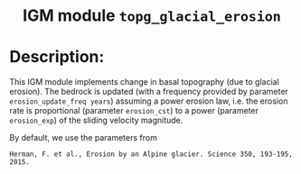 
### <h1 align="center" id="title">IGM module `topg_glacial_erosion` </h1>

# Description:

This IGM module implements change in basal topography (due to glacial erosion). The bedrock is updated (with a frequency provided by parameter `erosion_update_freq years`) assuming a power erosion law, i.e. the erosion rate is proportional (parameter `erosion_cst`) to a power (parameter `erosion_exp`) of the sliding velocity magnitude. 

By default, we use the parameters from
 
 ```
 Herman, F. et al., Erosion by an Alpine glacier. Science 350, 193-195, 2015.
```